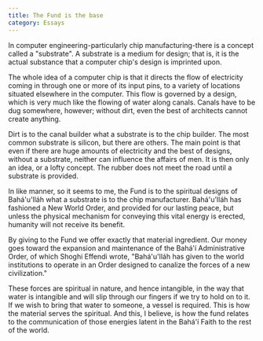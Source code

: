 ```yaml
---
title: The Fund is the base
category: Essays
---
```


In computer engineering-particularly chip manufacturing-there is a
concept called a "substrate".  A substrate is a medium for design; that
is, it is the actual substance that a computer chip's design is
imprinted upon.

The whole idea of a computer chip is that it directs the flow of
electricity coming in through one or more of its input pins, to a
variety of locations situated elsewhere in the computer.  This flow is
governed by a design, which is very much like the flowing of water along
canals.  Canals have to be dug somewhere, however; without dirt, even
the best of architects cannot create anything.

Dirt is to the canal builder what a substrate is to the chip builder.
The most common substrate is silicon, but there are others.  The main
point is that even if there are huge amounts of electricity and the best
of designs, without a substrate, neither can influence the affairs of
men.  It is then only an idea, or a lofty concept.  The rubber does not
meet the road until a substrate is provided.

In like manner, so it seems to me, the Fund is to the spiritual designs
of Bahá'u'lláh what a substrate is to the chip manufacturer.
Bahá'u'lláh has fashioned a New World Order, and provided for our
lasting peace, but unless the physical mechanism for conveying this
vital energy is erected, humanity will not receive its benefit.

By giving to the Fund we offer exactly that material ingredient.  Our
money goes toward the expansion and maintenance of the Bahá'í
Administrative Order, of which Shoghi Effendi wrote, "Bahá'u'lláh has
given to the world institutions to operate in an Order designed to
canalize the forces of a new civilization."

These forces are spiritual in nature, and hence intangible, in the way
that water is intangible and will slip through our fingers if we try to
hold on to it.  If we wish to bring that water to someone, a vessel is
required.  This is how the material serves the spiritual.  And this, I
believe, is how the fund relates to the communication of those energies
latent in the Bahá'í Faith to the rest of the world.


